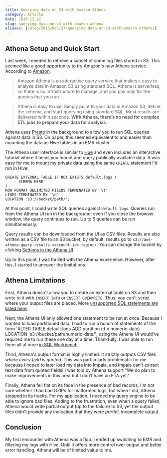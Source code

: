 ```yaml
---
title: Querying data on S3 with Amazon Athena
category: Article
date: 2016-12-27
slug: querying-data-on-s3-with-amazon-athena
aliases: [/blog/2016/Dec/27/querying-data-on-s3-with-amazon-athena/]
---
```


## Athena Setup and Quick Start

Last week, I needed to retrieve a subset of some log files stored in S3. This seemed like a good opportunity to try Amazon's new Athena service. According to [Amazon](https://aws.amazon.com/athena/):

> Amazon Athena is an interactive query service that makes it easy to analyze data in Amazon S3 using standard SQL. Athena is serverless, so there is no infrastructure to manage, and you pay only for the queries that you run.

> Athena is easy to use. Simply point to your data in Amazon S3, define the schema, and start querying using standard SQL. Most results are delivered within seconds. __With Athena, there’s no need for complex ETL jobs to prepare your data for analysis__.

Athena uses [Presto](https://prestodb.io/) in the background to allow you to run SQL queries against data in S3. On paper, this seemed equivalent to and easier than mounting the data as Hive tables in an EMR cluster.

The Athena user interface is similar to [Hue](http://gethue.com/) and even includes an interactive tutorial where it helps you mount and query publically available data. It was easy for me to mount my private data using the same `CREATE` statement I'd run in Hive:

```
CREATE EXTERNAL TABLE IF NOT EXISTS default.logs (
    - SCHEMA HERE
)
ROW FORMAT DELIMITED FIELDS TERMINATED BY '\t'
LINES TERMINATED BY '\n'
LOCATION 's3://bucket/path/';
```

At this point, I could write SQL queries against `default.logs`. Queries run from the Athena UI run in the background; even if you close the browser window, the query continues to run. Up to 5 queries can be run simultaneously.

Query results can be downloaded from the UI as CSV files. Results are also written as a CSV file to an S3 bucket; by default, results go to `s3://aws-athena-query-results-<account-id>-region/`. You can change the bucket by clicking [Settings in the Athena UI](http://docs.aws.amazon.com/athena/latest/ug/getting-started.html).

Up to this point, I was thrilled with the Athena experience. However, after this, I started to uncover the limitations.

## Athena Limitations

First, Athena doesn't allow you to create an external table on S3 and then write to it with `INSERT INTO` or `INSERT OVERWRITE`. Thus, you can't script where your output files are placed. More [unsupported SQL statements are listed here](http://docs.aws.amazon.com/athena/latest/ug/language-reference.html#unsupported-ddl).

Next, the Athena UI only allowed one statement to be run at once. Because I wanted to load partitioned data, I had to run a bunch of statements of the form `ALTER TABLE default.logs ADD partition (d = numeric-date) LOCATION 's3://bucket/path/numeric-date/'; using the Athena UI would've required me to run these one day at a time. Thankfully, I was able to run them all at once [in SQL Workbench](https://docs.aws.amazon.com/athena/latest/ug/connect-with-jdbc.html).

Third, Athena's output format is highly limited. It strictly outputs CSV files _where every field is quoted_. This was particularly problematic for me because I hoped to later load my data into Impala, and Impala can't extract text data from quoted fields! I was told by Athena support "We do plan to make improvements in this area but I don’t have an ETA yet."

Finally, Athena fell flat on its face in the presence of bad records. I'm not sure whether I had bad GZIPs for malformed logs, but when I did, Athena stopped in its tracks. For my application, I needed my query engine to be able to ignore bad files. Adding to the frustration, even when a query failed, Athena would write partial output (up to the failure) to S3, yet the output files didn't provide any indication that they were _partial_, incomplete output.

## Conclusion

My first encounter with Athena was a flop. I ended up switching to EMR and filtering my logs with Hive. Until it offers more control over output and better error handling, Athena will be of limited value to me.
